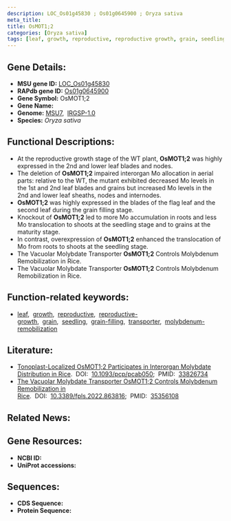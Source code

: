 ```yaml
---
description: LOC_Os01g45830 ; Os01g0645900 ; Oryza sativa
meta_title:
title: OsMOT1;2
categories: [Oryza sativa]
tags: [leaf, growth, reproductive, reproductive growth, grain, seedling, grain filling, transporter, molybdenum remobilization]
---
```


## Gene Details:
- **MSU gene ID:** [LOC_Os01g45830](http://rice.uga.edu/cgi-bin/ORF_infopage.cgi?orf=LOC_Os01g45830)  
- **RAPdb gene ID:** [Os01g0645900](https://rapdb.dna.affrc.go.jp/locus/?name=Os01g0645900)  
- **Gene Symbol:** OsMOT1;2
- **Gene Name:**
- **Genome:**  [MSU7](http://rice.uga.edu/),&nbsp;&nbsp;[IRGSP-1.0](https://rapdb.dna.affrc.go.jp/download/irgsp1.html)
- **Species:** *Oryza sativa*

## Functional Descriptions:
   - At the reproductive growth stage of the WT plant, **OsMOT1;2** was highly expressed in the 2nd and lower leaf blades and nodes.
   - The deletion of **OsMOT1;2** impaired interorgan Mo allocation in aerial parts: relative to the WT, the mutant exhibited decreased Mo levels in the 1st and 2nd leaf blades and grains but increased Mo levels in the 2nd and lower leaf sheaths, nodes and internodes.
   - **OsMOT1;2** was highly expressed in the blades of the flag leaf and the second leaf during the grain filling stage.
   - Knockout of **OsMOT1;2** led to more Mo accumulation in roots and less Mo translocation to shoots at the seedling stage and to grains at the maturity stage.
   - In contrast, overexpression of **OsMOT1;2** enhanced the translocation of Mo from roots to shoots at the seedling stage.
   - The Vacuolar Molybdate Transporter **OsMOT1;2** Controls Molybdenum Remobilization in Rice.
   - The Vacuolar Molybdate Transporter **OsMOT1;2** Controls Molybdenum Remobilization in Rice.

## Function-related keywords:
   - [leaf](/tags/leaf/),&nbsp;&nbsp;[growth](/tags/growth/),&nbsp;&nbsp;[reproductive](/tags/reproductive/),&nbsp;&nbsp;[reproductive-growth](/tags/reproductive-growth/),&nbsp;&nbsp;[grain](/tags/grain/),&nbsp;&nbsp;[seedling](/tags/seedling/),&nbsp;&nbsp;[grain-filling](/tags/grain-filling/),&nbsp;&nbsp;[transporter](/tags/transporter/),&nbsp;&nbsp;[molybdenum-remobilization](/tags/molybdenum-remobilization/)

## Literature:
   - [Tonoplast-Localized OsMOT1;2 Participates in Interorgan Molybdate Distribution in Rice](https://www.doi.org/10.1093/pcp/pcab050).&nbsp;&nbsp;DOI:&nbsp;&nbsp;[10.1093/pcp/pcab050](https://www.doi.org/10.1093/pcp/pcab050);&nbsp;&nbsp;PMID:&nbsp;&nbsp;[33826734](https://pubmed.ncbi.nlm.nih.gov/33826734/)
   - [The Vacuolar Molybdate Transporter OsMOT1;2 Controls Molybdenum Remobilization in Rice](https://www.doi.org/10.3389/fpls.2022.863816).&nbsp;&nbsp;DOI:&nbsp;&nbsp;[10.3389/fpls.2022.863816](https://www.doi.org/10.3389/fpls.2022.863816);&nbsp;&nbsp;PMID:&nbsp;&nbsp;[35356108](https://pubmed.ncbi.nlm.nih.gov/35356108/)

## Related News:

## Gene Resources:
- **NCBI ID:**  []()
- **UniProt accessions:** [](https://www.uniprot.org/uniprotkb//entry)

## Sequences:
- **CDS Sequence:**
- **Protein Sequence:**
